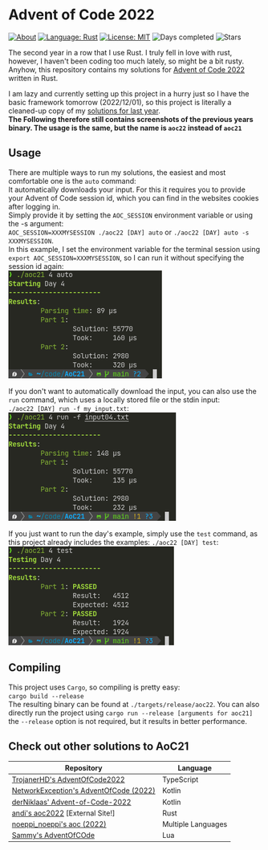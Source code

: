 # Advent of Code 2022

[![About](https://img.shields.io/badge/Advent%20of%20Code-2022-brightgreen?style=flat-square)](https://adventofcode.com/2021/about)
[![Language: Rust](https://img.shields.io/badge/Language-Rust-orange.svg?style=flat-square)](https://en.wikipedia.org/wiki/Rust_(programming_language))
[![License: MIT](https://img.shields.io/badge/License-MIT-blue.svg?style=flat-square)](https://mit-license.org/)
![Days completed](https://img.shields.io/badge/Days%20completed-3-red?style=flat-square)
![Stars](https://img.shields.io/badge/Stars-6-yellow?style=flat-square)

The second year in a row that I use Rust. I truly fell in love with rust, however, I haven't been coding too much lately, so might be a bit rusty.  
Anyhow, this repository contains my solutions for [Advent of Code 2022](https://adventofcode.com/2022/) written in Rust.

I am lazy and currently setting up this project in a hurry just so I have the basic framework tomorrow (2022/12/01), so this project is literally a cleaned-up copy of my [solutions for last year](https://github.com/LeMoonStar/AoC21).  
**The Following therefore still contains screenshots of the previous years binary. The usage is the same, but the name is `aoc22` instead of `aoc21`**

## Usage

There are multiple ways to run my solutions, the easiest and most comfortable one is the `auto` command:  
It automatically downloads your input. For this it requires you to provide your Advent of Code session id, which you can find in the websites cookies after logging in.  
Simply provide it by setting the `AOC_SESSION` environment variable or using the -s argument:  
`AOC_SESSION=XXXMYSESSION ./aoc22 [DAY] auto` or `./aoc22 [DAY] auto -s XXXMYSESSION`.  
In this example, I set the environment variable for the terminal session using `export AOC_SESSION=XXXMYSESSION`, so I can run it without specifying the session id again:  
![auto command in action](./images/auto.png)  

If you don't want to automatically download the input, you can also use the `run` command, which uses a locally stored file or the stdin input:  
`./aoc22 [DAY] run -f my_input.txt`:  
![run command in action](./images/run.png)  

If you just want to run the day's example, simply use the `test` command, as this project already includes the examples:
`./aoc22 [DAY] test`:  
![test command in action](./images/test.png)  

## Compiling

This project uses `Cargo`, so compiling is pretty easy:  
`cargo build --release`  
The resulting binary can be found at `./targets/release/aoc22`. You can also directly run the project using `cargo run --release [arguments for aoc21]`  
the `--release` option is not required, but it results in better performance.

## Check out other solutions to AoC21

| Repository                                                                                           | Language                                |
|------------------------------------------------------------------------------------------------------|-----------------------------------------|
| [TrojanerHD's AdventOfCode2022](https://github.com/TrojanerHD/AdventofCode2022)                      | TypeScript                              |
| [NetworkException's AdventOfCode (2022)](https://github.com/networkException/AdventOfCode/tree/2022) | Kotlin                                  |
| [derNiklaas' Advent-of-Code-2022](https://github.com/derNiklaas/Advent-of-Code-2022)                 | Kotlin                                  |
| [andi's aoc2022](https://git.schmarrn.dev/andi/aoc2022/) [External Site!]                            | Rust                                    |
| [noeppi_noeppi's aoc (2022)](https://github.com/noeppi-noeppi/aoc/tree/master/2022)                  | Multiple Languages                      |
| [Sammy's AdventOfCOde](https://github.com/1Turtle/AdventOfCode)                                      | Lua                                     |

